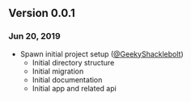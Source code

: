 ## Version 0.0.1

### Jun 20, 2019

- Spawn initial project setup ([@GeekyShacklebolt])
    + Initial directory structure
    + Initial migration
    + Initial documentation
    + Initial app and related api

[@GeekyShacklebolt]: https://github.com/GeekyShacklebolt
